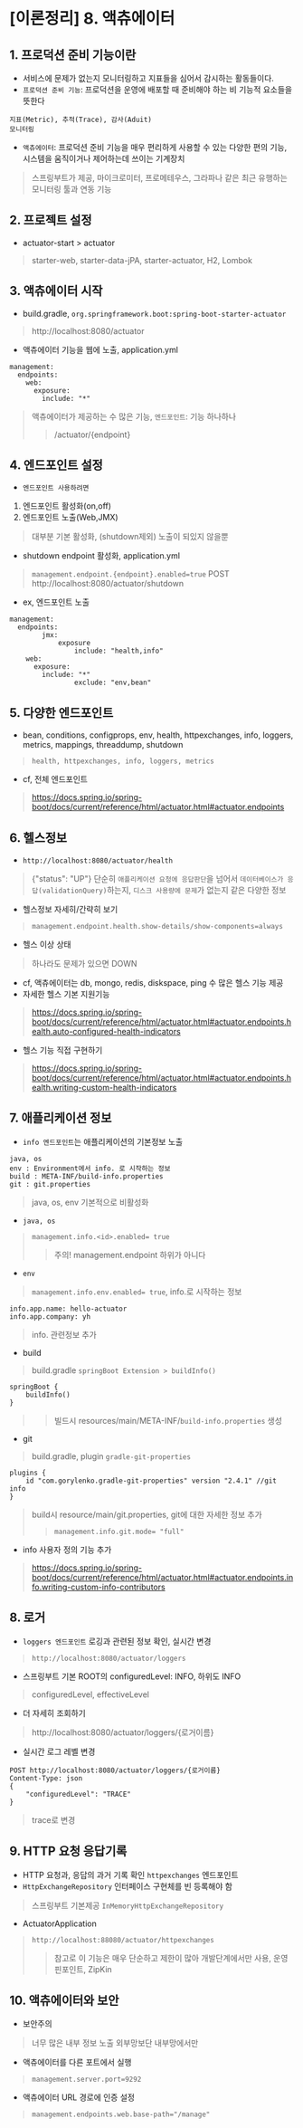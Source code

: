 # [이론정리] 8. 액츄에이터
## 1. 프로덕션 준비 기능이란
- 서비스에 문제가 없는지 모니터링하고 지표들을 심어서 감시하는 활동들이다.
- `프로덕션 준비 기능`: 프로덕션을 운영에 배포할 때 준비해야 하는 비 기능적 요소들을 뜻한다
```
지표(Metric), 추적(Trace), 감사(Aduit)
모니터링
```
- `액츄에이터`: 프로덕션 준비 기능을 매우 편리하게 사용할 수 있는 다양한 편의 기능, 시스템을 움직이거나 제어하는데 쓰이는 기계장치
> 스프링부트가 제공, 마이크로미터, 프로메테우스, 그라파나 같은 최근 유행하는 모니터링 툴과 연동 기능

## 2. 프로젝트 설정
- actuator-start > actuator
> starter-web, starter-data-jPA, starter-actuator, H2, Lombok

## 3. 액츄에이터 시작
- build.gradle, `org.springframework.boot:spring-boot-starter-actuator`
> http://localhost:8080/actuator
- 액츄에이터 기능을 웹에 노출, application.yml
```
management:
  endpoints:
    web:
      exposure:
        include: "*"
```
> 액츄에이터가 제공하는 수 많은 기능, `엔드포인트`: 기능 하나하나
>> /actuator/{endpoint}

## 4. 엔드포인트 설정
- `엔드포인트 사용하려면`
1. 엔드포인트 활성화(on,off)
2. 엔드포인트 노출(Web,JMX)
> 대부분 기본 활성화, (shutdown제외) 노출이 되있지 않을뿐
- shutdown endpoint 활성화, application.yml
> `management.endpoint.{endpoint}.enabled=true`
> POST http://localhost:8080/actuator/shutdown
- ex, 엔드포인트 노출
```
management:
  endpoints:
		jmx:
			exposure
				include: "health,info"
    web:
      exposure:
        include: "*"
				exclude: "env,bean"
```

## 5. 다양한 엔드포인트
- bean, conditions, configprops, env, health, httpexchanges, info, loggers, metrics, mappings, threaddump, shutdown
> `health, httpexchanges, info, loggers, metrics`
- cf, 전체 엔드포인트
> https://docs.spring.io/spring-boot/docs/current/reference/html/actuator.html#actuator.endpoints

## 6. 헬스정보
- `http://localhost:8080/actuator/health`
> {"status": "UP"}
> 단순히 `애플리케이션 요청에 응답판단`을 넘어서 `데이터베이스가 응답(validationQuery)`하는지, `디스크 사용량에 문제`가 없는지 같은 다양한 정보
- 헬스정보 자세히/간략히 보기
> `management.endpoint.health.show-details/show-components=always`
- 헬스 이상 상태
> 하나라도 문제가 있으면 DOWN
- cf, 액츄에이터는 db, mongo, redis, diskspace, ping 수 많은 헬스 기능 제공
- 자세한 헬스 기본 지원기능
> https://docs.spring.io/spring-boot/docs/current/reference/html/actuator.html#actuator.endpoints.health.auto-configured-health-indicators
- 헬스 기능 직접 구현하기
> https://docs.spring.io/spring-boot/docs/current/reference/html/actuator.html#actuator.endpoints.health.writing-custom-health-indicators

## 7. 애플리케이션 정보
- `info 엔드포인트`는 애플리케이션의 기본정보 노출
```
java, os
env : Environment에서 info. 로 시작하는 정보
build : META-INF/build-info.properties
git : git.properties
```
> java, os, env 기본적으로 비활성화 
- `java, os`
> `management.info.<id>.enabled= true`
>> 주의! management.endpoint 하위가 아니다

- `env`
> `management.info.env.enabled= true`, info.로 시작하는 정보
```
info.app.name: hello-actuator
info.app.company: yh
```
> info. 관련정보 추가

- build
> build.gradle `springBoot Extension > buildInfo()`
```
springBoot {
	buildInfo()
}
```
>> 빌드시 resources/main/META-INF/`build-info.properties` 생성

- git
> build.gradle, plugin `gradle-git-properties`
```
plugins {
	id "com.gorylenko.gradle-git-properties" version "2.4.1" //git info
}
```
> build시 resource/main/git.properties, git에 대한 자세한 정보 추가
>> `management.info.git.mode= "full"`
- info 사용자 정의 기능 추가
> https://docs.spring.io/spring-boot/docs/current/reference/html/actuator.html#actuator.endpoints.info.writing-custom-info-contributors

## 8. 로거
- `loggers 엔드포인트` 로깅과 관련된 정보 확인, 실시간 변경
> `http://localhost:8080/actuator/loggers`
- 스프링부트 기본 ROOT의 configuredLevel: INFO, 하위도 INFO
> configuredLevel, effectiveLevel
- 더 자세히 조회하기
> http://localhost:8080/actuator/loggers/{로거이름}
- 실시간 로그 레벨 변경
```
POST http://localhost:8080/actuator/loggers/{로거이름}
Content-Type: json
{
	"configuredLevel": "TRACE"
}
```
> trace로 변경

## 9. HTTP 요청 응답기록
- HTTP 요청과, 응답의 과거 기록 확인 `httpexchanges` 엔드포인트
- `HttpExchangeRepository` 인터페이스 구현체를 빈 등록해야 함
> 스프링부트 기본제공 `InMemoryHttpExchangeRepository`
- ActuatorApplication
> `http://localhost:88080/actuator/httpexchanges`
>> 참고로 이 기능은 매우 단순하고 제한이 많아 개발단계에서만 사용, 운영 핀포인트, ZipKin

## 10. 액츄에이터와 보안
- 보안주의
> 너무 많은 내부 정보 노출 외부망보단 내부망에서만
- 액츄에이터를 다른 포트에서 실행
> `management.server.port=9292`
- 액츄에이터 URL 경로에 인증 설정
> `management.endpoints.web.base-path="/manage"`